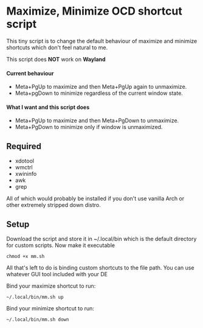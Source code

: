 # Maximize, Minimize OCD shortcut script

This tiny script is to change the default behaviour of maximize and minimize shortcuts which don't feel natural to me.

This script does **NOT** work on **Wayland**

#### Current behaviour
* Meta+PgUp to maximize and then Meta+PgUp again to unmaximize.
* Meta+pgDown to minimize regardless of the current window state.

#### What I want and this script does
* Meta+PgUp to maximize and then Meta+PgDown to unmaximize.
* Meta+PgDown to minimize only if window is unmaximized.
  
## Required
* xdotool
* wmctrl
* xwininfo
* awk
* grep

All of which would probably be installed if you don't use vanilla Arch or other extremely stripped down distro.

## Setup

Download the script and store it in ~/.local/bin which is the default directory for custom scripts. Now make it executable
~~~
chmod +x mm.sh
~~~

All that's left to do is binding custom shortcuts to the file path. You can use whatever GUI tool included with your DE

Bind your maximize shortcut to run:
~~~
~/.local/bin/mm.sh up
~~~

Bind your minimize shortcut to run:
~~~
~/.local/bin/mm.sh down
~~~